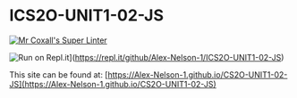 # ICS2O-UNIT1-02-JS

[![Mr Coxall's Super Linter](https://github.com/Alex-Nelson-1/ICS2O-UNIT1-02-JS/workflows/Mr%20Coxall's%20Super%20Linter/badge.svg)](https://github.com/Alex-Nelson-1/ICS2O-UNIT1-02-JS/actions/)

![Run on Repl.it](https://repl.it/badge/github/Alex-Nelson-1/ICS2O-UNIT1-02-JS)](https://repl.it/github/Alex-Nelson-1/ICS2O-UNIT1-02-JS)

This site can be found at: [https://Alex-Nelson-1.github.io/CS2O-UNIT1-02-JS](https://Alex-Nelson-1.github.io/CS2O-UNIT1-02-JS)
